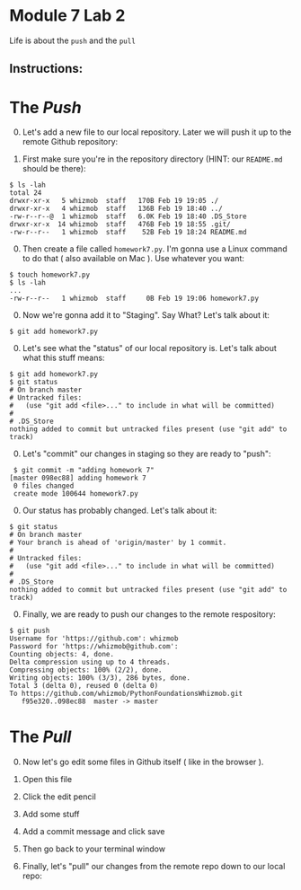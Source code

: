 # Module 7 Lab 2

Life is about the `push` and the `pull`

## Instructions:

# The *Push*
0. Let's add a new file to our local repository. Later we will push it up to the remote Github repository:

0. First make sure you're in the repository directory (HINT: our `README.md` should be there):

  ```
  $ ls -lah
  total 24
  drwxr-xr-x   5 whizmob  staff   170B Feb 19 19:05 ./
  drwxr-xr-x   4 whizmob  staff   136B Feb 19 18:40 ../
  -rw-r--r--@  1 whizmob  staff   6.0K Feb 19 18:40 .DS_Store
  drwxr-xr-x  14 whizmob  staff   476B Feb 19 18:55 .git/
  -rw-r--r--   1 whizmob  staff    52B Feb 19 18:24 README.md
  ```
  
0. Then create a file called `homework7.py`. I'm gonna use a Linux command to do that ( also available on Mac ). 
Use whatever you want:
  ```
  $ touch homework7.py
  $ ls -lah
  ...
  -rw-r--r--   1 whizmob  staff     0B Feb 19 19:06 homework7.py
  ```
  
0. Now we're gonna add it to "Staging". Say What? Let's talk about it:
  ```
  $ git add homework7.py
  ```

0. Let's see what the "status" of our local repository is. Let's talk about what this stuff means:
  ```
  $ git add homework7.py 
  $ git status
  # On branch master
  # Untracked files:
  #   (use "git add <file>..." to include in what will be committed)
  #
  #	.DS_Store
  nothing added to commit but untracked files present (use "git add" to track)
  ```
  
0. Let's "commit" our changes in staging so they are ready to "push":
  ```
   $ git commit -m "adding homework 7"
  [master 098ec88] adding homework 7
   0 files changed
   create mode 100644 homework7.py
  ```
0. Our status has probably changed. Let's talk about it:
  ```
  $ git status
  # On branch master
  # Your branch is ahead of 'origin/master' by 1 commit.
  #
  # Untracked files:
  #   (use "git add <file>..." to include in what will be committed)
  #
  #	.DS_Store
  nothing added to commit but untracked files present (use "git add" to track)
  ```
  
0. Finally, we are ready to push our changes to the remote respository:
  ```
  $ git push
  Username for 'https://github.com': whizmob
  Password for 'https://whizmob@github.com': 
  Counting objects: 4, done.
  Delta compression using up to 4 threads.
  Compressing objects: 100% (2/2), done.
  Writing objects: 100% (3/3), 286 bytes, done.
  Total 3 (delta 0), reused 0 (delta 0)
  To https://github.com/whizmob/PythonFoundationsWhizmob.git
     f95e320..098ec88  master -> master
  ```
  
# The *Pull*

0. Now let's go edit some files in Github itself ( like in the browser ).

0. Open this file

0. Click the edit pencil

0. Add some stuff

0. Add a commit message and click save

0. Then go back to your terminal window

0. Finally, let's "pull" our changes from the remote repo down to our local repo:


  
  
